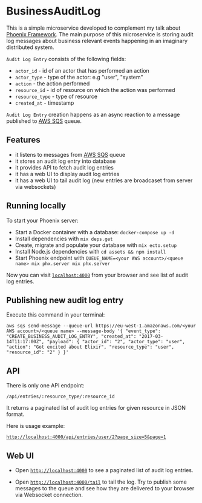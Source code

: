 # BusinessAuditLog

This is a simple microservice developed to complement my talk about [Phoenix Framework](http://www.phoenixframework.org/). The main purpose of this microservice is storing audit log messages about business relevant events happening in an imaginary distributed system.

`Audit Log Entry` consists of the following fields:
  * `actor_id` - id of an actor that has performed an action
  * `actor_type` - type of the actor: e.g "user", "system"
  * `action` - the action performed
  * `resource_id` - id of resource on which the action was performed
  * `resource_type` - type of resource
  * `created_at` - timestamp

`Audit Log Entry` creation happens as an async reaction to a message published to [AWS SQS](https://aws.amazon.com/sqs/) queue.

## Features

  * it listens to messages from [AWS SQS](https://aws.amazon.com/sqs/) queue
  * it stores an audit log entry into database
  * it provides API to fetch audit log entries
  * it has a web UI to display audit log entries
  * it has a web UI to tail audit log (new entries are broadcaset from server via websockets)

## Running locally

To start your Phoenix server:

  * Start a Docker container with a database: `docker-compose up -d`
  * Install dependencies with `mix deps.get`
  * Create, migrate and populate your database with `mix ecto.setup`
  * Install Node.js dependencies with `cd assets && npm install`
  * Start Phoenix endpoint with `QUEUE_NAME=<your AWS account>/<queue name> mix phx.server mix phx.server`

Now you can visit [`localhost:4000`](http://localhost:4000) from your browser and see list of audit log entries.

## Publishing new audit log entry

Execute this command in your terminal:

```
aws sqs send-message --queue-url https://eu-west-1.amazonaws.com/<your AWS account>/<queue name> --message-body '{ "event_type": "CREATE_BUSINESS_AUDIT_LOG_ENTRY", "created_at": "2017-03-14T11:17:00Z", "payload": { "actor_id": "2", "actor_type": "user", "action": "Got excited about Elixir", "resource_type": "user", "resource_id": "2" } }'
```

## API

There is only one API endpoint:

`/api/entries/:resource_type/:resource_id`

It returns a paginated list of audit log entries for given resource in JSON format.

Here is usage example:

[`http://localhost:4000/api/entries/user/2?page_size=5&page=1`](http://localhost:4000/api/entries/user/2?page_size=5&page=1)


## Web UI

  * Open [`http://localhost:4000`](http://localhost:4000) to see a paginated list of audit log entries.

  * Open [`http://localhost:4000/tail`](http://localhost:4000/tail) to tail the log. Try to publish some messages to the queue and see how they are delivered to your browser via Websocket connection.
